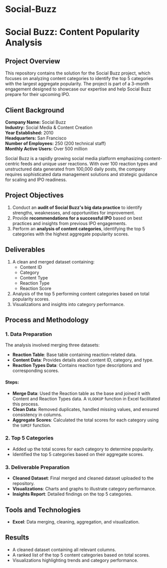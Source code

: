 # Social-Buzz

# Social Buzz: Content Popularity Analysis

## Project Overview
This repository contains the solution for the Social Buzz project, which focuses on analyzing content categories to identify the top 5 categories with the largest aggregate popularity. The project is part of a 3-month engagement designed to showcase our expertise and help Social Buzz prepare for their upcoming IPO.

## Client Background
**Company Name:** Social Buzz  
**Industry:** Social Media & Content Creation  
**Year Established:** 2010  
**Headquarters:** San Francisco  
**Number of Employees:** 250 (200 technical staff)  
**Monthly Active Users:** Over 500 million  

Social Buzz is a rapidly growing social media platform emphasizing content-centric feeds and unique user reactions. With over 100 reaction types and unstructured data generated from 100,000 daily posts, the company requires sophisticated data management solutions and strategic guidance for scaling and IPO readiness.

## Project Objectives
1. Conduct an **audit of Social Buzz's big data practice** to identify strengths, weaknesses, and opportunities for improvement.
2. Provide **recommendations for a successful IPO** based on best practices and insights from previous IPO engagements.
3. Perform an **analysis of content categories**, identifying the top 5 categories with the highest aggregate popularity scores.

## Deliverables
1. A clean and merged dataset containing:
   - Content ID
   - Category
   - Content Type
   - Reaction Type
   - Reaction Score
2. Analysis of the top 5 performing content categories based on total popularity scores.
3. Visualizations and insights into category performance.

## Process and Methodology

### 1. Data Preparation
The analysis involved merging three datasets:
- **Reaction Table**: Base table containing reaction-related data.
- **Content Data**: Provides details about content ID, category, and type.
- **Reaction Types Data**: Contains reaction type descriptions and corresponding scores.

#### Steps:
- **Merge Data**: Used the Reaction table as the base and joined it with Content and Reaction Types data. A `VLOOKUP` function in Excel facilitated this process.
- **Clean Data**: Removed duplicates, handled missing values, and ensured consistency in columns.
- **Aggregate Scores**: Calculated the total scores for each category using the `SUMIF` function.

### 2. Top 5 Categories
- Added up the total scores for each category to determine popularity.
- Identified the top 5 categories based on their aggregate scores.

### 3. Deliverable Preparation
- **Cleaned Dataset**: Final merged and cleaned dataset uploaded to the repository.
- **Visualizations**: Charts and graphs to illustrate category performance.
- **Insights Report**: Detailed findings on the top 5 categories.

## Tools and Technologies
- **Excel**: Data merging, cleaning, aggregation, and visualization.

## Results
- A cleaned dataset containing all relevant columns.
- A ranked list of the top 5 content categories based on total scores.
- Visualizations highlighting trends and category performance.

